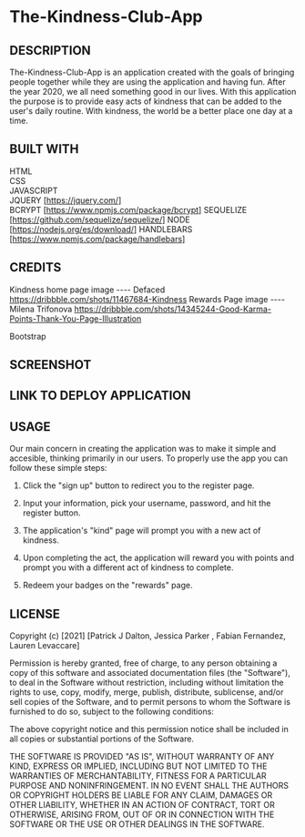 # The-Kindness-Club-App  

## DESCRIPTION

The-Kindness-Club-App is an application created with the goals of bringing people together while they are using the application and having fun. After the year 2020, we all need something good in our lives. With this application the purpose is to provide easy acts of kindness that can be added to the user's daily routine. With kindness, the world be a better place one day at a time.

## BUILT WITH

  HTML  
  CSS  
  JAVASCRIPT  
  JQUERY  [https://jquery.com/]  
  BCRYPT  [https://www.npmjs.com/package/bcrypt]
  SEQUELIZE  [https://github.com/sequelize/sequelize/]
  NODE  [https://nodejs.org/es/download/]
  HANDLEBARS  [https://www.npmjs.com/package/handlebars]
  
 ## CREDITS
 
 Kindness home page image ---- Defaced
 https://dribbble.com/shots/11467684-Kindness
 Rewards Page image ---- Milena Trifonova
 https://dribbble.com/shots/14345244-Good-Karma-Points-Thank-You-Page-Illustration
 
 Bootstrap
 

## SCREENSHOT  

## LINK TO DEPLOY APPLICATION  

## USAGE

Our main concern in creating the application was to make it simple and accesible, thinking primarily in our users. To properly use the app you can follow these simple steps:  

1. Click the "sign up" button to redirect you to the register page.  

2. Input your information, pick your username, password, and hit the register button.  

3. The application's "kind" page will prompt you with a new act of kindness.  

4. Upon completing the act, the application will reward you with points and prompt you with a different act of kindness to complete.

5. Redeem your badges on the "rewards" page.  

## LICENSE

Copyright (c) [2021] [Patrick J Dalton, Jessica Parker , Fabian Fernandez, Lauren Levaccare]

Permission is hereby granted, free of charge, to any person obtaining a copy
of this software and associated documentation files (the "Software"), to deal
in the Software without restriction, including without limitation the rights
to use, copy, modify, merge, publish, distribute, sublicense, and/or sell
copies of the Software, and to permit persons to whom the Software is
furnished to do so, subject to the following conditions:

The above copyright notice and this permission notice shall be included in all
copies or substantial portions of the Software.

THE SOFTWARE IS PROVIDED "AS IS", WITHOUT WARRANTY OF ANY KIND, EXPRESS OR
IMPLIED, INCLUDING BUT NOT LIMITED TO THE WARRANTIES OF MERCHANTABILITY,
FITNESS FOR A PARTICULAR PURPOSE AND NONINFRINGEMENT. IN NO EVENT SHALL THE
AUTHORS OR COPYRIGHT HOLDERS BE LIABLE FOR ANY CLAIM, DAMAGES OR OTHER
LIABILITY, WHETHER IN AN ACTION OF CONTRACT, TORT OR OTHERWISE, ARISING FROM,
OUT OF OR IN CONNECTION WITH THE SOFTWARE OR THE USE OR OTHER DEALINGS IN THE
SOFTWARE.
